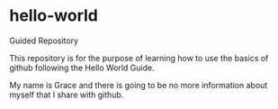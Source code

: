 # hello-world
Guided Repository 

This repository is for the purpose of learning how to use the basics of github following the Hello World Guide.

My name is Grace and there is going to be no more information about myself that I share with github.

